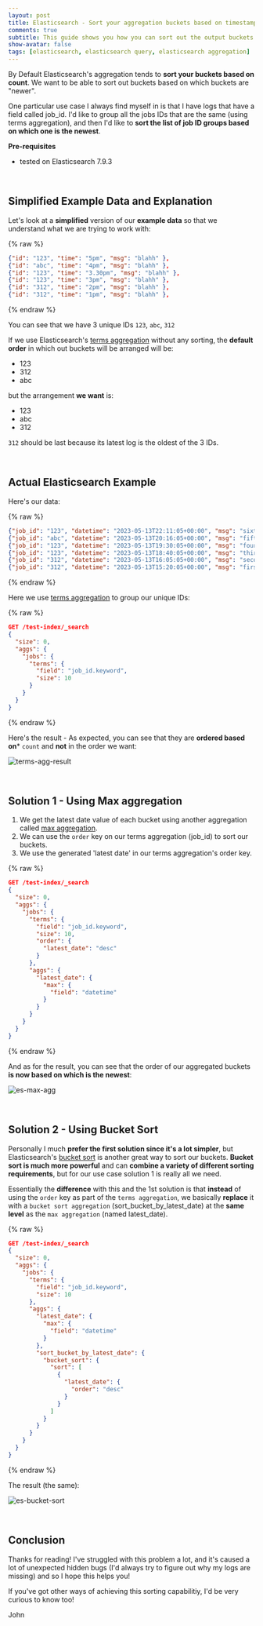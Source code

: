```yaml
---
layout: post
title: Elasticsearch - Sort your aggregation buckets based on timestamp
comments: true
subtitle: This guide shows you how you can sort out the output buckets of an aggregation based on on which buckets have the latest timestamp (in elasticsearch)   
show-avatar: false
tags: [elasticsearch, elasticsearch query, elasticsearch aggregation]
---
```


By Default Elasticsearch's aggregation tends to **sort your buckets based on count**. We want to be able to sort out buckets based on which buckets are "newer". 

One particular use case I always find myself in is that I have logs that have a field called job_id. I'd like to group all the jobs IDs that are the same (using terms aggregation), and then I'd like to **sort the list of job ID groups based on which one is the newest**.

**Pre-requisites**
- tested on Elasticsearch 7.9.3

<br>

## Simplified Example Data and Explanation
Let's look at a **simplified** version of our **example data** so that we understand what we are trying to work with:

{% raw %}
```json
{"id": "123", "time": "5pm", "msg": "blahh" },
{"id": "abc", "time": "4pm", "msg": "blahh" },
{"id": "123", "time": "3.30pm", "msg": "blahh" },
{"id": "123", "time": "3pm", "msg": "blahh" },
{"id": "312", "time": "2pm", "msg": "blahh" },
{"id": "312", "time": "1pm", "msg": "blahh" },
```
{% endraw %}


You can see that we have 3 unique IDs ```123```, ```abc```, ```312```

If we use Elasticsearch's [terms aggregation](https://www.elastic.co/guide/en/elasticsearch/reference/7.17/search-aggregations-bucket-terms-aggregation.html) without any sorting, the **default order** in which out buckets will be arranged will be:
- 123
- 312
- abc

but the arrangement **we want** is:
- 123
- abc
- 312

```312``` should be last because its latest log is the oldest of the 3 IDs.


<br/>

## Actual Elasticsearch Example

Here's our data:

{% raw %}
```json
{"job_id": "123", "datetime": "2023-05-13T22:11:05+00:00", "msg": "sixth" },
{"job_id": "abc", "datetime": "2023-05-13T20:16:05+00:00", "msg": "fifth" },
{"job_id": "123", "datetime": "2023-05-13T19:30:05+00:00", "msg": "fourth" },
{"job_id": "123", "datetime": "2023-05-13T18:40:05+00:00", "msg": "third" },
{"job_id": "312", "datetime": "2023-05-13T16:05:05+00:00", "msg": "second" },
{"job_id": "312", "datetime": "2023-05-13T15:20:05+00:00", "msg": "first" }
```
{% endraw %}

Here we use [terms aggregation](https://www.elastic.co/guide/en/elasticsearch/reference/7.17/search-aggregations-bucket-terms-aggregation.html) to group our unique IDs: 

{% raw %}
```json
GET /test-index/_search
{
  "size": 0, 
  "aggs": {
    "jobs": {
      "terms": {
        "field": "job_id.keyword",
        "size": 10
      }
    }
  }
}
```
{% endraw %}

Here's the result - As expected, you can see that they are **ordered based on*** ```count``` and **not** in the order we want:

![terms-agg-result](../img/es/es-terms-agg.png)

<br/>

## Solution 1 - Using Max aggregation

1. We get the latest date value of each bucket using another aggregation called [max aggregation](https://www.elastic.co/guide/en/elasticsearch/reference/7.17/search-aggregations-metrics-max-aggregation.html). 
2. We can use the ```order``` key on our terms aggregation (job_id) to sort our buckets.
3. We use the generated 'latest date' in our terms aggregation's order key.

{% raw %}

```json
GET /test-index/_search
{
  "size": 0, 
  "aggs": {
    "jobs": {
      "terms": {
        "field": "job_id.keyword",
        "size": 10,
        "order": {
          "latest_date": "desc"
        }
      },
      "aggs": {
        "latest_date": {
          "max": {
            "field": "datetime"
          }
        }
      }
    }
  }
}
```
{% endraw %}

And as for the result, you can see that the order of our aggregated buckets **is now based on which is the newest**:

![es-max-agg](../img/es/es-max-agg.png)

<br/>

## Solution 2 - Using Bucket Sort

Personally I much **prefer the first solution since it's a lot simpler**, but Elasticsearch's [bucket sort](https://www.elastic.co/guide/en/elasticsearch/reference/7.17/search-aggregations-pipeline-bucket-sort-aggregation.html) is another great way to sort our buckets. **Bucket sort is much more powerful** and can **combine a variety of different sorting requirements**, but for our use case solution 1 is really all we need.

Essentially the **difference** with this and the 1st solution is that **instead** of using the ```order``` key as part of the ```terms aggregation```, we basically **replace** it with a ```bucket sort aggregation``` (sort_bucket_by_latest_date) at the **same level** as the ```max aggregation``` (named latest_date).


{% raw %}
```json
GET /test-index/_search
{
  "size": 0,
  "aggs": {
    "jobs": {
      "terms": {
        "field": "job_id.keyword",
        "size": 10
      },
      "aggs": {
        "latest_date": {
          "max": {
            "field": "datetime"
          }
        },
        "sort_bucket_by_latest_date": {
          "bucket_sort": {
            "sort": [
              {
                "latest_date": {
                  "order": "desc"
                }
              }
            ]
          }
        }
      }
    }
  }
}
```
{% endraw %}

The result (the same):

![es-bucket-sort](../img/es/es-bucket-sort.png)

<br/>

## Conclusion

Thanks for reading! I've struggled with this problem a lot, and it's caused a lot of unexpected hidden bugs (I'd always try to figure out why my logs are missing) and so I hope this helps you! 

If you've got other ways of achieving this sorting capabilitiy, I'd be very curious to know too!

John
